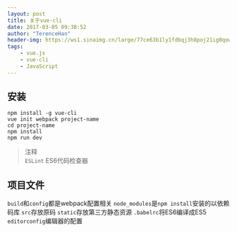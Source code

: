 ```yaml
---
layout: post
title: 关于vue-cli
date: 2017-03-05 09:38:52
author: "TerenceHan"
header-img: https://ws1.sinaimg.cn/large/77ce63b1ly1fdbqj3h8poj21ig0qowfj
tags:
	- vue.js
	- vue-cli
	- JavaScript
---
```

## 安装
```
npm install -g vue-cli  
vue init webpack project-name
cd project-name
npm install   
npm run dev
```
> 注释    
`ESLint` ES6代码检查器    

## 项目文件
`build`和`config`都是webpack配置相关
`node_modules`是`npm install`安装的以依赖码库
`src`存放原码
`static`存放第三方静态资源
`.babelrc`将ES6编译成ES5
`editorconfig`编辑器的配置
